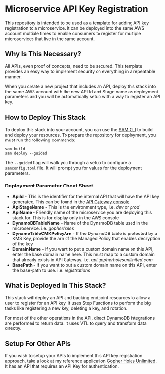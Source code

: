 # Microservice API Key Registration

This repository is intended to be used as a template for adding API key registration to a microservice. It can be deployed into the same AWS account multiple times to enable consumers to register for multiple microservices that live in the same account.

## Why Is This Necessary?

All APIs, even proof of concepts, need to be secured. This template provides an easy way to implement security on everything in a repeatable manner. 

When you create a new project that includes an API, deploy this stack into the same AWS account with the new API Id and Stage name as deployment parameters and you will be automatically setup with a way to register an API key.

## How to Deploy This Stack

To deploy this stack into your account, you can use the [SAM CLI](https://docs.aws.amazon.com/serverless-application-model/latest/developerguide/serverless-sam-cli-install.html) to build and deploy your resources. To prepare the repository for deployment, you must run the following commands:

```
sam build
sam deploy --guided
```

The `--guided` flag will walk you through a setup to configure a `samconfig.toml` file. It will prompt you for values for the deployment parameters.

### Deployment Parameter Cheat Sheet

* **ApiId** - This is the identifier for the internal API that will have the API key generated. This can be found in the [API Gateway console](https://console.aws.amazon.com/apigateway)
* **ApiStageName** - This is the environment type, i.e. *dev* or *prod*
* **ApiName** - Friendly name of the microservice you are deploying this stack for. This is for display only in the AWS console
* **DynamoDBTableName** - Name of the DynamoDB table used in the microservice. i.e. *gopherholes*
* **DynamoTableCMKPolicyArn** - If the DynamoDB table is protected by a KMS Key, provide the arn of the Managed Policy that enables decryption of the key
* **DomainName** - If you want to put a custom domain name on this API, enter the base domain name here. This must map to a custom domain that already exists in API Gateway. i.e. *api.gopherholesunlimited.com*
* **BasePath** - If you want to put a custom domain name on this API, enter the base-path to use. i.e. *registrations*

## What is Deployed In This Stack?

This stack will deploy an API and backing endpoint resources to allow a user to register for an API key. It uses Step Functions to perform the big tasks like registering a new key, deleting a key, and rotation. 

For most of the other operations in the API, direct DynamoDB integrations are performed to return data. It uses VTL to query and transform data directly.

## Setup For Other APIs

If you wish to setup your APIs to implement this API key registration approach, take a look at my reference application [Gopher Holes Unlimited](https://github.com/allenheltondev/gopher-holes-unlimited). It has an API that requires an API Key for authentication.